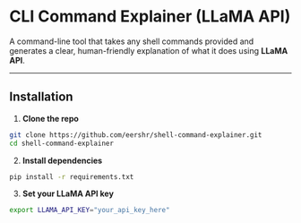 # CLI Command Explainer (LLaMA API)

A command-line tool that takes any shell commands provided and generates a clear, human-friendly explanation of what it does using **LLaMA API**.

---

## Installation

1. **Clone the repo**

```bash
git clone https://github.com/eershr/shell-command-explainer.git
cd shell-command-explainer
```

2. **Install dependencies**

```bash
pip install -r requirements.txt
```

3. **Set your LLaMA API key**

```bash
export LLAMA_API_KEY="your_api_key_here"
```